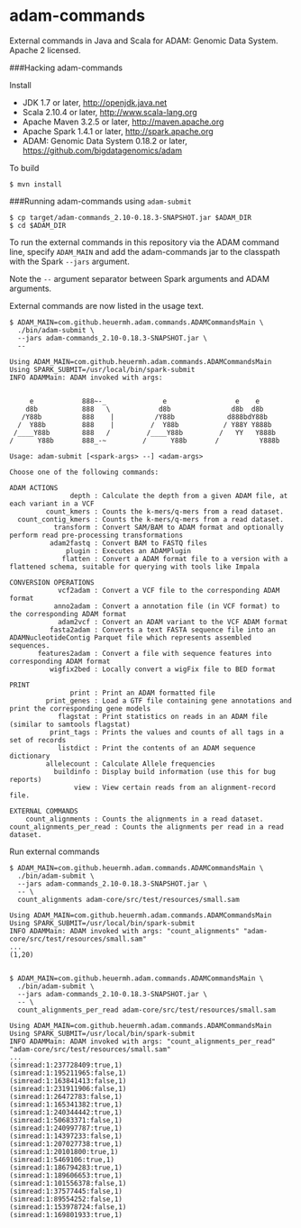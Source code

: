adam-commands
=============

External commands in Java and Scala for ADAM: Genomic Data System.  Apache 2 licensed.


###Hacking adam-commands

Install

 * JDK 1.7 or later, http://openjdk.java.net
 * Scala 2.10.4 or later, http://www.scala-lang.org
 * Apache Maven 3.2.5 or later, http://maven.apache.org
 * Apache Spark 1.4.1 or later, http://spark.apache.org
 * ADAM: Genomic Data System 0.18.2 or later, https://github.com/bigdatagenomics/adam


To build

    $ mvn install


###Running adam-commands using ```adam-submit```

    $ cp target/adam-commands_2.10-0.18.3-SNAPSHOT.jar $ADAM_DIR
    $ cd $ADAM_DIR

To run the external commands in this repository via the ADAM command line, specify ```ADAM_MAIN``` and add the adam-commands jar
to the classpath with the Spark ```--jars``` argument.

Note the ```--``` argument separator between Spark arguments and ADAM arguments.

External commands are now listed in the usage text.

    $ ADAM_MAIN=com.github.heuermh.adam.commands.ADAMCommandsMain \
      ./bin/adam-submit \
      --jars adam-commands_2.10-0.18.3-SNAPSHOT.jar \
      --
    
    Using ADAM_MAIN=com.github.heuermh.adam.commands.ADAMCommandsMain
    Using SPARK_SUBMIT=/usr/local/bin/spark-submit
    INFO ADAMMain: ADAM invoked with args:
    
    
         e            888~-_              e                 e    e
        d8b           888   \            d8b               d8b  d8b
       /Y88b          888    |          /Y88b             d888bdY88b
      /  Y88b         888    |         /  Y88b           / Y88Y Y888b
     /____Y88b        888   /         /____Y88b         /   YY   Y888b
    /      Y88b       888_-~         /      Y88b       /          Y888b
    
    Usage: adam-submit [<spark-args> --] <adam-args>
    
    Choose one of the following commands:
    
    ADAM ACTIONS
                   depth : Calculate the depth from a given ADAM file, at each variant in a VCF
             count_kmers : Counts the k-mers/q-mers from a read dataset.
      count_contig_kmers : Counts the k-mers/q-mers from a read dataset.
               transform : Convert SAM/BAM to ADAM format and optionally perform read pre-processing transformations
              adam2fastq : Convert BAM to FASTQ files
                  plugin : Executes an ADAMPlugin
                 flatten : Convert a ADAM format file to a version with a flattened schema, suitable for querying with tools like Impala
    
    CONVERSION OPERATIONS
                vcf2adam : Convert a VCF file to the corresponding ADAM format
               anno2adam : Convert a annotation file (in VCF format) to the corresponding ADAM format
                adam2vcf : Convert an ADAM variant to the VCF ADAM format
              fasta2adam : Converts a text FASTA sequence file into an ADAMNucleotideContig Parquet file which represents assembled sequences.
           features2adam : Convert a file with sequence features into corresponding ADAM format
              wigfix2bed : Locally convert a wigFix file to BED format
    
    PRINT
                   print : Print an ADAM formatted file
             print_genes : Load a GTF file containing gene annotations and print the corresponding gene models
                flagstat : Print statistics on reads in an ADAM file (similar to samtools flagstat)
              print_tags : Prints the values and counts of all tags in a set of records
                listdict : Print the contents of an ADAM sequence dictionary
             allelecount : Calculate Allele frequencies
               buildinfo : Display build information (use this for bug reports)
                    view : View certain reads from an alignment-record file.
    
    EXTERNAL COMMANDS
        count_alignments : Counts the alignments in a read dataset.
    count_alignments_per_read : Counts the alignments per read in a read dataset.


Run external commands

    $ ADAM_MAIN=com.github.heuermh.adam.commands.ADAMCommandsMain \
      ./bin/adam-submit \
      --jars adam-commands_2.10-0.18.3-SNAPSHOT.jar \
      -- \
      count_alignments adam-core/src/test/resources/small.sam
    
    Using ADAM_MAIN=com.github.heuermh.adam.commands.ADAMCommandsMain
    Using SPARK_SUBMIT=/usr/local/bin/spark-submit
    INFO ADAMMain: ADAM invoked with args: "count_alignments" "adam-core/src/test/resources/small.sam"
    ...
    (1,20)


    $ ADAM_MAIN=com.github.heuermh.adam.commands.ADAMCommandsMain \
      ./bin/adam-submit \
      --jars adam-commands_2.10-0.18.3-SNAPSHOT.jar \
      -- \
      count_alignments_per_read adam-core/src/test/resources/small.sam
    
    Using ADAM_MAIN=com.github.heuermh.adam.commands.ADAMCommandsMain
    Using SPARK_SUBMIT=/usr/local/bin/spark-submit
    INFO ADAMMain: ADAM invoked with args: "count_alignments_per_read" "adam-core/src/test/resources/small.sam"
    ...
    (simread:1:237728409:true,1)
    (simread:1:195211965:false,1)
    (simread:1:163841413:false,1)
    (simread:1:231911906:false,1)
    (simread:1:26472783:false,1)
    (simread:1:165341382:true,1)
    (simread:1:240344442:true,1)
    (simread:1:50683371:false,1)
    (simread:1:240997787:true,1)
    (simread:1:14397233:false,1)
    (simread:1:207027738:true,1)
    (simread:1:20101800:true,1)
    (simread:1:5469106:true,1)
    (simread:1:186794283:true,1)
    (simread:1:189606653:true,1)
    (simread:1:101556378:false,1)
    (simread:1:37577445:false,1)
    (simread:1:89554252:false,1)
    (simread:1:153978724:false,1)
    (simread:1:169801933:true,1)
